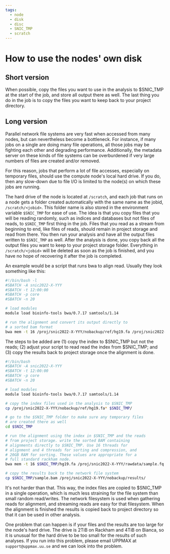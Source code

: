 ```yaml
---
tags:
  - node
  - disk
  - disc
  - SNIC_TMP
  - scratch
---
```


# How to use the nodes' own disk

## Short version

When possible, copy the files you want to use in the analysis to $SNIC_TMP at the start of the job, and store all output there as well. The last thing you do in the job is to copy the files you want to keep back to your project directory.

## Long version

Parallel network file systems are very fast when accessed from many nodes, but can nevertheless become a bottleneck. For instance, if many jobs on a single are doing many file operations, all those jobs may be fighting each other and degrading performance. Additionally, the metadata server on these kinds of file systems can be overburdened if very large numbers of files are created and/or removed.

For this reason, jobs that perform a lot of file accesses, especially on temporary files, should use the compute node's local hard drive. If you do, then any slow-down due to file I/O is limited to the node(s) on which these jobs are running.

The hard drive of the node is located at `/scratch`,
and each job that runs on a node gets a folder created automatically
with the same name as the jobid, `/scratch/<jobid>`.
This folder name is also stored in the environment variable `$SNIC_TMP`
for ease of use.
The idea is that you copy files that you will be reading randomly,
such as indices and databases but not files of reads,
to `$SNIC_TMP` first thing in the job.
Files that you read as a stream from beginning to end, like files of reads,
should remain in project storage and read from there.
You then run your analysis and
have all the output files written to `$SNIC_TMP` as well.
After the analysis is done,
you copy back all the output files you want to keep
to your project storage folder.
Everything in `/scratch/<jobid>` will be deleted
as soon as the job is finished,
and you have no hope of recovering it after the job is completed.

An example would be a script that runs bwa to align read. Usually they look something like this:

``` bash
#!/bin/bash -l
#SBATCH -A snic2022-X-YYY
#SBATCH -t 12:00:00
#SBATCH -p core
#SBATCH -n 20

# load modules
module load bioinfo-tools bwa/0.7.17 samtools/1.14

# run the alignment and convert its output directly to
# a sorted bam format
bwa mem -t 16 /proj/snic2022-X-YYY/nobackup/ref/hg19.fa /proj/snic2022-X-YYY/rawdata/sample.fq.gz | samtools sort -@ 4 -M 10G -O bam - > /proj/snic2022-X-YYY/nobackup/results/sample.bam
```

The steps to be added are (1) copy the index to $SNIC_TMP but not the reads; (2) adjust your script to read read the index from $SNIC_TMP; and (3) copy the results back to project storage once the alignment is done.

```bash
#!/bin/bash
#SBATCH -A snic2022-X-YYY
#SBATCH -t 12:00:00
#SBATCH -p core
#SBATCH -n 20

# load modules
module load bioinfo-tools bwa/0.7.17 samtools/1.14

# copy the index files used in the analysis to $SNIC_TMP
cp /proj/snic2022-X-YYY/nobackup/ref/hg19.fa* $SNIC_TMP/

# go to the $SNIC_TMP folder to make sure any temporary files
# are created there as well
cd $SNIC_TMP

# run the alignment using the index in $SNIC_TMP and the reads
# from project storage. write the sorted BAM containing
# alignments directly to $SNIC_TMP. Use 16 threads for
# alignment and 4 threads for sorting and compression, and
# 20GB RAM for sorting. These values are appropriate for a
# full standard rackham node.
bwa mem -t 16 $SNIC_TMP/hg19.fa /proj/snic2022-X-YYY/rawdata/sample.fq.gz | samtools sort -@ 4 -m 20G -O bam - > $SNIC_TMP/sample.bam

# copy the results back to the network file system
cp $SNIC_TMP/sample.bam /proj/snic2022-X-YYY/nobackup/results/
```

It's not harder than that. This way, the index files are copied to $SNIC_TMP in a single operation, which is much less straining for the file system than small random read/writes. The network filesystem is used when gathering reads for alignment, and streaming reads are easy for that filesystem. When the alignment is finished the results is copied back to project directory so that it can be used in other analysis.

One problem that can happen is if your files and the results are too large
for the node's hard drive.
The drive is 2TiB on Rackham and 4TiB on Bianca,
so it is unusual for the hard drive to be too small
for the results of such analyses.
If you run into this problem,
please email UPPMAX at `support@uppmax.uu.se` and we can look into the problem.
